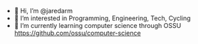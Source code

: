 - 👋 Hi, I’m @jaredarm
- 👀 I’m interested in Programming, Engineering, Tech, Cycling 
- 🌱 I’m currently learning computer science through OSSU https://github.com/ossu/computer-science
<!---
- 💞️ I’m looking to collaborate on nothing at the moment...
- 📫 How to reach me
--->

<!---
jaredarm/jaredarm is a ✨ special ✨ repository because its `README.md` (this file) appears on your GitHub profile.
You can click the Preview link to take a look at your changes.
--->

